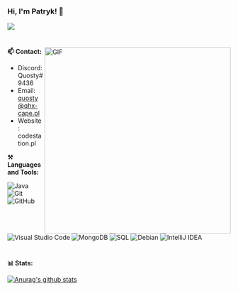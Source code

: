 ### Hi, I'm Patryk! 👋
![](https://komarev.com/ghpvc/?username=QuostyDev&label=PROFILE+VIEWS)
#

<img align="right" alt="GIF" width="420px" src="https://cdn.discordapp.com/attachments/890351161209655296/906645011309953054/047f404fe571163815c11f0459a677bb.gif" />

**📫 Contact:**

- Discord: Quosty#9436
- Email: quosty@qhx-cape.pl
- Website: codestation.pl

**⚒ Languages and Tools:**

![Java](https://img.shields.io/badge/-Java-black) 
![Git](https://img.shields.io/badge/-Git-black?style=flat&logo=git)
![GitHub](https://img.shields.io/badge/-Github-black?style=flat&logo=github)
![Visual Studio Code](https://img.shields.io/badge/-Visual%20Studio%20Code-black?style=flat&logo=visual-studio-code)
![MongoDB](https://img.shields.io/badge/-MongoDB-black?style=flat&logo=mongodb)
![SQL](https://img.shields.io/badge/-sql-black?style=flat&logo=mysql)
![Debian](https://img.shields.io/badge/-Debian-black)
![IntelliJ IDEA](https://camo.githubusercontent.com/466e545cea90538a0693b364560d65ef778b2ada198be7d2bc700f0bd069b13c/68747470733a2f2f696d672e736869656c64732e696f2f62616467652f496e74656c694a253230696465612d626c61636b3f7374796c653d666c6174266c6f676f3d696e74656c6c696a2d69646561)

#
**📊 Stats:**

[![Anurag's github stats](https://github-readme-stats.vercel.app/api?username=QuostyDev&show_icons=true&theme=tokyonight)](https://github.com/QuostyDev/github-readme-stats)
